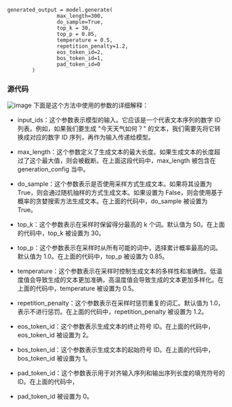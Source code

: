 ```
generated_output = model.generate(
                max_length=300,
                do_sample=True,
                top_k = 30, 
                top_p = 0.85, 
                temperature = 0.5,
                repetition_penalty=1.2, 
                eos_token_id=2, 
                bos_token_id=1,  
                pad_token_id=0
        )
```
### 源代码
![image](https://img-blog.csdnimg.cn/8609b4617de94074ba66b1c7a2c622ed.png)
下面是这个方法中使用的参数的详细解释：

* input_ids：这个参数表示模型的输入。它应该是一个代表文本序列的数字 ID 列表。例如，如果我们要生成 "今天天气如何？" 的文本，我们需要先将它转换成对应的数字 ID 序列，再作为输入传递给模型。

* max_length：这个参数定义了生成文本的最大长度。如果生成文本的长度超过了这个最大值，则会被截断。在上面这段代码中，max_length 被包含在 generation_config 当中。

* do_sample：这个参数表示是否使用采样方式生成文本。如果将其设置为 True，则会通过随机抽样的方式生成文本。如果设置为 False，则会使用基于概率的贪婪搜索方法生成文本。在上面的代码中，do_sample 被设置为 True。

* top_k：这个参数表示在采样时保留得分最高的 k 个词。默认值为 50。在上面的代码中，top_k 被设置为 30。

* top_p：这个参数表示在采样时从所有可能的词中，选择累计概率最高的词。默认值为 1.0。在上面的代码中，top_p 被设置为 0.85。

* temperature：这个参数表示在采样时控制生成文本的多样性和准确性。低温度值会导致生成的文本更加准确，高温度值会导致生成的文本更加多样化。在上面的代码中，temperature 被设置为 0.5。

* repetition_penalty：这个参数表示在采样时惩罚重复的词汇。默认值为 1.0，表示不进行惩罚。在上面的代码中，repetition_penalty 被设置为 1.2。

* eos_token_id：这个参数表示生成文本的终止符号 ID。在上面的代码中，eos_token_id 被设置为 2。

* bos_token_id：这个参数表示生成文本的起始符号 ID。在上面的代码中，bos_token_id 被设置为 1。

* pad_token_id：这个参数表示用于对齐输入序列和输出序列长度的填充符号的 ID。在上面的代码中，
* pad_token_id 被设置为 0。
